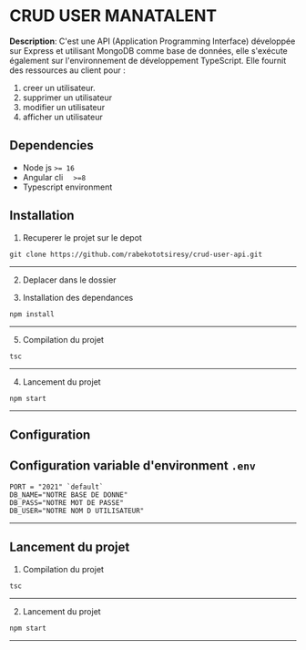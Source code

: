 
# CRUD USER MANATALENT

**Description**:  C'est une API (Application Programming Interface) développée sur Express et utilisant MongoDB comme base de données, elle s'exécute également sur l'environnement de développement TypeScript. Elle fournit des ressources au client pour :  
1. creer un utilisateur.
2. supprimer un utilisateur
3. modifier un utilisateur
4. afficher un utilisateur

## Dependencies
- Node js `>= 16`
- Angular cli `  >=8`
- Typescript environment
 
## Installation
1. Recuperer le projet sur le depot
  ```
  git clone https://github.com/rabekototsiresy/crud-user-api.git
  ```

  ----

2. Deplacer dans le dossier

3. Installation des dependances
  ```
  npm install
  ```

  ----

5. Compilation du projet
  ```
  tsc
  ```

  ----

4. Lancement du projet 
  ```
  npm start
  ```

  ----

## Configuration
Configuration variable d'environment `.env`
- 
  ```
  PORT = "2021" `default`
  DB_NAME="NOTRE BASE DE DONNE"
  DB_PASS="NOTRE MOT DE PASSE"
  DB_USER="NOTRE NOM D UTILISATEUR"
  ```

  ----



## Lancement du projet
1. Compilation du projet
  ```
  tsc
  ```

  ----

2. Lancement du projet 
  ```
  npm start
  ```

  ----

